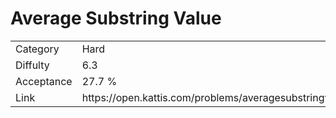 # Average Substring Value

<table>
    <tr>
        <td>Category</td>
        <td>Hard</td>
    </tr>
    <tr>
        <td>Diffulty</td>
        <td>6.3</td>
    </tr>
    <tr>
        <td>Acceptance</td>
        <td>27.7 %</td>
    </tr>
    <tr>
        <td>Link</td>
        <td>https://open.kattis.com/problems/averagesubstringvalue</td>
    </tr>
</table>